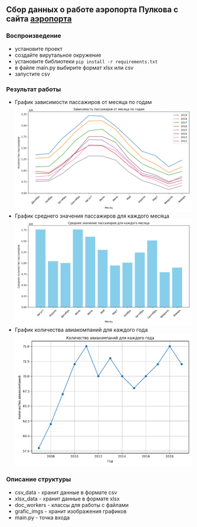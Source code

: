 ## Сбор данных о работе аэропорта Пулкова с сайта [аэропорта](https://pulkovoairport.ru)

### Воспроизведение 
- установите проект
- создайте вирутальное окружение
- установите библиотеки `pip install -r requirements.txt`
- в файле main.py выбирите формат xlsx или csv
- запустите csv

### Результат работы 
- График зависимости пассажиров от месяца по годам
  ![График 1](grafics_imgs/passengers_per_month.png "График зависимости пассажиров от месяца по годам")
- График среднего значения пассажиров для каждого месяца
  ![График 2](grafics_imgs/monthly_average_passengers.png "График среднего значения пассажиров для каждого месяца")
- График количества авиакомпаний для каждого года
  ![График 3](grafics_imgs/airlines_per_year.png "График количества авиакомпаний для каждого года")

### Описание структуры
- csv_data - хранит данные в формате csv
- xlsx_data - хранит данные в формате xlsx
- doc_workers - классы для работы с файлами
- grafic_imgs - хранит изображения графиков
- main.py - точка входа
